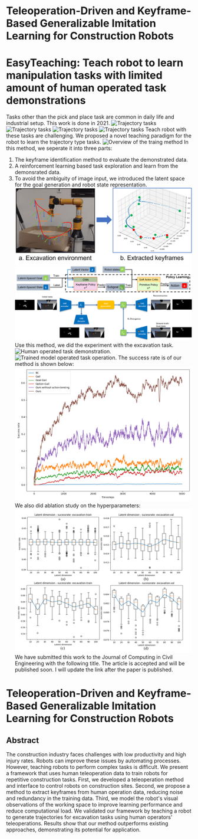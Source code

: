 # Teleoperation-Driven and Keyframe-Based Generalizable Imitation Learning for Construction Robots

# EasyTeaching: Teach robot to learn manipulation tasks with limited amount of human operated task demonstrations
Tasks other than the pick and place task are common in daily life and industrial setup. 
This work is done in 2021. 
![Trajectory tasks](./images/image17)
![Trajectory tasks](./images/image14)
![Trajectory tasks](./images/image15)
![Trajectory tasks](./images/image12)
Teach robot with these tasks are challenging. We proposed a novel teaching paradigm for the robot to learn the trajectory type tasks. 
![Overview of the traing method](./image/overview.png)
In this method, we seperate it into three parts:
1. The keyframe identification method to evaluate the demonstrated data.
2. A reinforcement learning based task exploration and learn from the demonsrated data. 
3. To avoid the ambiguity of image input, we introduced the latent space for the goal generation and robot state representation. 
![Keyframe evaluation from demonstrated task episode. The green dots are the operator inputs. The blue dots is the robot trajectory collected from the robot contoller. The red dots are the evaluted keyframe for the task. The green dots are drifted away from the robot trajectory, this is because the human teleoperated the robot and fix the robot movement while operating.](./images/problem-discription.png)
![The reinforcement learning framework](./images/reinforcement-learning.png)
![The latent space generation.](./images/latent-space.png)
Use this method, we did the experiment with the excavation task. 
![Human operated task demonstration.](./images/image37.gif)
![Trained model operated task operation.](./images/image47.gif)
The success rate is of our method is shown below:
![Task success rate.](./images/image140.png)
We also did ablation study on the hyperparameters:
![Ablation Study.](./images/ablation-study.png)
We have submitted this work to the Journal of Computing in Civil Engineering with the following title. The article is accepted and will be published soon. I will update the link after the paper is published. 
# Teleoperation-Driven and Keyframe-Based Generalizable Imitation Learning for Construction Robots
## Abstract
The construction industry faces challenges with low productivity and high injury rates. Robots can improve these issues by automating processes. However, teaching robots to perform complex tasks is difficult. We present a framework that uses human teleoperation data to train robots for repetitive construction tasks. First, we developed a teleoperation method and interface to control robots on construction sites. Second, we propose a method to extract keyframes from human operation data, reducing noise and redundancy in the training data. Third, we model the robot's visual observations of the working space to improve learning performance and reduce computational load. We validated our framework by teaching a robot to generate trajectories for excavation tasks using human operators' teleoperations. Results show that our method outperforms existing approaches, demonstrating its potential for application.
